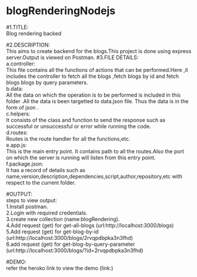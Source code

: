 # blogRenderingNodejs

#1.TITLE:\
 Blog rendering backed

#2.DESCRIPTION: \
 This aims to create backend for the blogs.This project is done using express server.Output is viewed on Postman.
#3.FILE DETAILS:\
 a.controller:\
 This file contains all the functions of actions that can be performed.Here ,it includes the controller to fetch all the blogs ,fetch blogs by id and fetch blogs blogs by query parameters.\
 b.data:\
 All the data on which the operation is to be performed is included in this folder .All the data is been targetted to data.json file. Thus the data is in the form of json .\
 c.helpers:\
 It consists of the class and function to send the response such as successful or unsuccessful or error while running the code.\
 d.routes:\
 Routes is the route handler for all the functions,etc. \
 e.app.js:\
 This is the main entry point. It contains path to all the routes.Also the port on which the server is running will listen from this entry point.\
 f.package.json:\
 It has a record of details such as name,version,description,dependencies,script,author,repository,etc with respect to the current folder.

#OUTPUT:\
steps to view output:\
1.Install postman.\
2.Login with required credentials.\
3.create new collection (name:blogRendering).\
4.Add request (get) for get-all-blogs (url:http://localhost:3000/blogs)\
5.Add request (get) for get-blog-by-id (url:http://localhost:3000/blogs/2rvqpdbpka3n3fhd)\
6.add request (get) for get-blog-by-query-parameter (url:http://localhost:3000/blogs/?id=2rvqpdbpka3n3fhd)

#DEMO:\
refer the heroko link to view the demo (link:)
